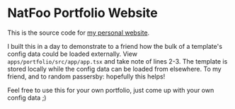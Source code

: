 # NatFoo Portfolio Website

This is the source code for [my personal website](https://natfoo.vercel.app/).

I built this in a day to demonstrate to a friend how the bulk of a template's config data could be loaded externally. View `apps/portfolio/src/app/app.tsx` and take note of lines 2-3. The template is stored locally while the config data can be loaded from elsewhere. To my friend, and to random passersby: hopefully this helps!

Feel free to use this for your own portfolio, just come up with your own config data ;)
